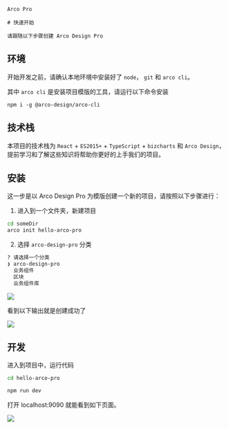 `````
Arco Pro

# 快速开始

请跟随以下步骤创建 Arco Design Pro
`````

## 环境

开始开发之前，请确认本地环境中安装好了 `node`， `git` 和 `arco cli`。

其中 `arco cli` 是安装项目模版的工具，请运行以下命令安装

```
npm i -g @arco-design/arco-cli
```

## 技术栈

本项目的技术栈为 `React` + `ES2015+` + `TypeScript` + `bizcharts` 和 `Arco Design`，提前学习和了解这些知识将帮助你更好的上手我们的项目。

## 安装

这一步是以 Arco Design Pro 为模版创建一个新的项目，请按照以下步骤进行：

1.  进入到一个文件夹，新建项目

```bash
cd someDir
arco init hello-arco-pro
```

2. 选择 `arco-design-pro` 分类

```bash
? 请选择一个分类
❯ arco-design-pro
  业务组件
  区块
  业务组件库
```

![](https://p1-arco.byteimg.com/tos-cn-i-uwbnlip3yd/a83382d95ae6491bb29a560a2ff0ff9e~tplv-uwbnlip3yd-image.image)

看到以下输出就是创建成功了

![](https://p1-arco.byteimg.com/tos-cn-i-uwbnlip3yd/8b78dd4bbdba4bf7939bd0a131357b31~tplv-uwbnlip3yd-image.image)

## 开发

进入到项目中，运行代码

```bash
cd hello-arco-pro

npm run dev
```

打开 localhost:9090 就能看到如下页面。

![](https://p1-arco.byteimg.com/tos-cn-i-uwbnlip3yd/1e331a3b8e2446e2be6c78b1c86e5e50~tplv-uwbnlip3yd-image.image)
